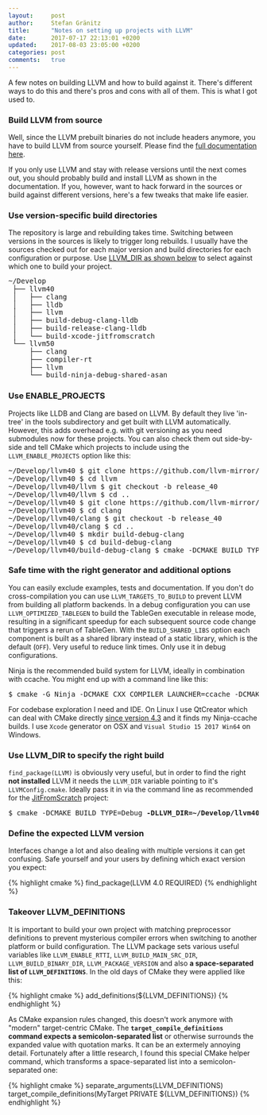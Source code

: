 ```yaml
---
layout:     post
author:     Stefan Gränitz
title:      "Notes on setting up projects with LLVM"
date:       2017-07-17 22:13:01 +0200
updated:    2017-08-03 23:05:00 +0200
categories: post
comments:   true
---
```


A few notes on building LLVM and how to build against it. There's different ways to do this and there's pros and cons with all of them. This is what I got used to.

### Build LLVM from source

Well, since the LLVM prebuilt binaries do not include headers anymore, you have to build LLVM from source yourself. Please find the [full documentation here](http://llvm.org/docs/CMake.html).

If you only use LLVM and stay with release versions until the next comes out, you should probably build and install LLVM as shown in the documentation. If you, however, want to hack forward in the sources or build against different versions, here's a few tweaks that make life easier.

### Use version-specific build directories

The repository is large and rebuilding takes time. Switching between versions in the sources is likely to trigger long rebuilds. I usually have the sources checked out for each major version and build directories for each configuration or purpose. Use [LLVM_DIR as shown below](#use-llvm_dir-to-specify-the-right-build) to select against which one to build your project.

<pre style="line-height: 1.125em;">
~/Develop
 ├── llvm40
 │   ├── clang
 │   ├── lldb
 │   ├── llvm
 │   ├── build-debug-clang-lldb
 │   ├── build-release-clang-lldb
 │   └── build-xcode-jitfromscratch
 └── llvm50
     ├── clang
     ├── compiler-rt
     ├── llvm
     └── build-ninja-debug-shared-asan
</pre>

### Use ENABLE_PROJECTS

Projects like LLDB and Clang are based on LLVM. By default they live 'in-tree' in the tools subdirectory and get built with LLVM automatically. However, this adds overhead e.g. with git versioning as you need submodules now for these projects. You can also check them out side-by-side and tell CMake which projects to include using the `LLVM_ENABLE_PROJECTS` option like this:

<pre>
~/Develop/llvm40 $ git clone https://github.com/llvm-mirror/llvm llvm
~/Develop/llvm40 $ cd llvm
~/Develop/llvm40/llvm $ git checkout -b release_40
~/Develop/llvm40/llvm $ cd ..
~/Develop/llvm40 $ git clone https://github.com/llvm-mirror/clang clang
~/Develop/llvm40 $ cd clang
~/Develop/llvm40/clang $ git checkout -b release_40
~/Develop/llvm40/clang $ cd ..
~/Develop/llvm40 $ mkdir build-debug-clang
~/Develop/llvm40 $ cd build-debug-clang
~/Develop/llvm40/build-debug-clang $ cmake -DCMAKE_BUILD_TYPE=Debug <b>-DLLVM_ENABLE_PROJECTS=clang</b> ../llvm
</pre>

### Safe time with the right generator and additional options

You can easily exclude examples, tests and documentation. If you don't do cross-compilation you can use `LLVM_TARGETS_TO_BUILD` to prevent LLVM from building all platform backends. In a debug configuration you can use `LLVM_OPTIMIZED_TABLEGEN` to build the TableGen executable in release mode, resulting in a significant speedup for each subsequent source code change that triggers a rerun of TableGen. With the `BUILD_SHARED_LIBS` option each component is built as a shared library instead of a static library, which is the default (`OFF`). Very useful to reduce link times. Only use it in debug configurations.

Ninja is the recommended build system for LLVM, ideally in combination with ccache. You might end up with a command line like this:

<pre>
$ cmake -G Ninja -DCMAKE_CXX_COMPILER_LAUNCHER=ccache -DCMAKE_BUILD_TYPE=Debug -DBUILD_SHARED_LIBS=ON -DLLVM_OPTIMIZED_TABLEGEN=ON -DLLVM_TARGETS_TO_BUILD=host -DLLVM_INCLUDE_EXAMPLES=OFF -DLLVM_INCLUDE_TESTS=OFF -DLLVM_INCLUDE_DOCS=OFF ../llvm
</pre>

For codebase exploration I need and IDE. On Linux I use QtCreator which can deal with CMake directly [since version 4.3](https://blog.qt.io/blog/2016/11/15/cmake-support-in-qt-creator-and-elsewhere/) and it finds my Ninja-ccache builds. I use `Xcode` generator on OSX and `Visual Studio 15 2017 Win64` on Windows.

### Use LLVM_DIR to specify the right build

`find_package(LLVM)` is obviously very useful, but in order to find the right **not installed** LLVM it needs the `LLVM_DIR` variable pointing to it's `LLVMConfig.cmake`. Ideally pass it in via the command line as recommended for the [JitFromScratch](https://github.com/weliveindetail/JitFromScratch) project:

<pre>
$ cmake -DCMAKE_BUILD_TYPE=Debug <b>-DLLVM_DIR=~/Develop/llvm40/build-debug-clang/lib/cmake/llvm</b> ../JitFromScratch
</pre>

### Define the expected LLVM version

Interfaces change a lot and also dealing with multiple versions it can get confusing. Safe yourself and your users by defining which exact version you expect:

{% highlight cmake %}
find_package(LLVM 4.0 REQUIRED)
{% endhighlight %}

### Takeover LLVM_DEFINITIONS

It is important to build your own project with matching preprocessor definitions to prevent mysterious compiler errors when switching to another platform or build configuration. The LLVM package sets various useful variables like `LLVM_ENABLE_RTTI`, `LLVM_BUILD_MAIN_SRC_DIR`, `LLVM_BUILD_BINARY_DIR`, `LLVM_PACKAGE_VERSION` and also <b>a space-separated list of `LLVM_DEFINITIONS`</b>. In the old days of CMake they were applied like this:

{% highlight cmake %}
add_definitions(${LLVM_DEFINITIONS})
{% endhighlight %}

As CMake expansion rules changed, this doesn't work anymore with "modern" target-centric CMake. The <b>`target_compile_definitions` command expects a semicolon-separated list</b> or otherwise surrounds the expanded value with quotation marks. It can be an extermely annoying detail. Fortunately after a little research, I found this special CMake helper command, which transforms a space-separated list into a semicolon-separated one:

{% highlight cmake %}
separate_arguments(LLVM_DEFINITIONS)
target_compile_definitions(MyTarget PRIVATE ${LLVM_DEFINITIONS}) 
{% endhighlight %}
